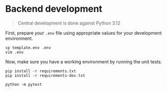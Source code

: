 # Backend development

> Central development is done against Python 3.12

First, prepare your `.env` file using appropriate values for your development
environment.

```shell
cp template.env .env
vim .env
```

Now, make sure you have a working environment by running the unit tests.

```shell
pip install -r requirements.txt
pip install -r requirements-dev.txt

python -m pytest
```

